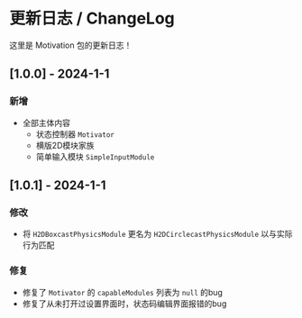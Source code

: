 # 更新日志 / ChangeLog

这里是 Motivation 包的更新日志！

## [1.0.0] - 2024-1-1
### 新增
* 全部主体内容
  * 状态控制器 `Motivator`
  * 横版2D模块家族
  * 简单输入模块 `SimpleInputModule`

## [1.0.1] - 2024-1-1
### 修改
* 将 `H2DBoxcastPhysicsModule` 更名为 `H2DCirclecastPhysicsModule` 以与实际行为匹配

### 修复
* 修复了 `Motivator` 的 `capableModules` 列表为 `null` 的bug
* 修复了从未打开过设置界面时，状态码编辑界面报错的bug